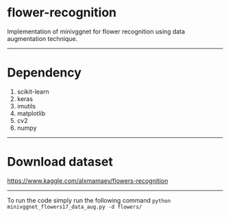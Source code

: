 # flower-recognition
Implementation of minivggnet for flower recognition using data augmentation technique.

---
# Dependency
1. scikit-learn
2. keras
3. imutils
4. matplotlib
5. cv2
6. numpy

---
# Download dataset
https://www.kaggle.com/alxmamaev/flowers-recognition


---

To run the code simply run the following command
`python minivggnet_flowers17_data_aug.py -d flowers/`
